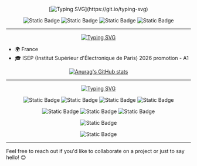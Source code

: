 
<!-- TITLE -->
<div align="center">

[![Typing SVG](https://readme-typing-svg.demolab.com?font=&size=30&duration=2500&pause=5000&color=8BCEFF&background=FDE0FF00&center=true&vCenter=true&width=600&lines=(+%E2%80%A2%CC%80+%CF%89+%E2%80%A2%CC%81+)%E2%9C%A7+Hi+here+is+RunRanRua+!)](https://git.io/typing-svg)
</div>
<!-- --------------------------------------------------------------------------------------------------------------------------------------------------------- -->

<!-- Contacts -->
<div align= "center">
  
  ![Static Badge](https://img.shields.io/badge/LinkedIn-blue?style=for-the-badge&logo=LinkedIn&link=https%3A%2F%2Fwww.linkedin.com%2Fin%2Fparkirowang%2F)
  ![Static Badge](https://img.shields.io/badge/LeetCode-f7ffcc?style=for-the-badge&logo=LeetCode&link=https%3A%2F%2Fleetcode.com%2Fu%2FRunRanRua%2F)
  ![Static Badge](https://img.shields.io/badge/RunRanRua.hlw%40protonmail.com-96a6ff?style=for-the-badge&logo=protonmail)
  ![Static Badge](https://img.shields.io/badge/Twitter-242424?style=for-the-badge&logo=X)
</div>

---
<!-- --------------------------------------------------------------------------------------------------------------------------------------------------------- -->

<!-- Content : About Me -->
<div align="center">
  
  <!-- Title : About Me -->
  [![Typing SVG](https://readme-typing-svg.demolab.com?font=Novecento&weight=30&size=30&duration=2000&pause=5000&color=FFE360&background=FDE0FF00&center=true&vCenter=true&repeat=false&width=500&lines=ABOUT+ME)](https://git.io/typing-svg)

</div>

- 🌍 France
- 🎓 ISEP (Institut Supérieur d'Électronique de Paris) 2026 promotion - A1

<div align="center">
  
  [![Anurag's GitHub stats](https://github-readme-stats.vercel.app/api?username=RunRanRua&show_icons=true&theme=tokyonight)](https://github.com/anuraghazra/github-readme-stats)
</div>

---
<!-- --------------------------------------------------------------------------------------------------------------------------------------------------------- -->

<!-- Content : Technologies -->
<div align="center">
  
  <!-- Title : Technologies -->
  [![Typing SVG](https://readme-typing-svg.demolab.com?font=Novecento&weight=30&size=30&duration=2000&pause=5000&color=FFE360&background=FDE0FF00&center=true&vCenter=true&repeat=false&width=500&lines=Technologies)](https://git.io/typing-svg)
  <br>
  
  <!-- Languages| Backend -->
  ![Static Badge](https://img.shields.io/badge/JAVA-F0EAD6?style=for-the-badge)
  ![Static Badge](https://img.shields.io/badge/Python-F0EAD6?style=for-the-badge&logo=python)
  ![Static Badge](https://img.shields.io/badge/C%2B%2B-F0EAD6?style=for-the-badge&logo=C%2B%2B)
  ![Static Badge](https://img.shields.io/badge/PHP-F0EAD6?style=for-the-badge&logo=php)
  <br>
  
  <!-- Languages| Front -->
  ![Static Badge](https://img.shields.io/badge/HTML5-F0EAD6?style=for-the-badge&logo=HTML5)
  ![Static Badge](https://img.shields.io/badge/CSS3-F0EAD6?style=for-the-badge&logo=CSS3&logoColor=orange)
  ![Static Badge](https://img.shields.io/badge/Javascript-F0EAD6?style=for-the-badge&logo=javascript)
  <br>
  
  <!-- Languages| Web3 -->  
  ![Static Badge](https://img.shields.io/badge/Solidity-F0EAD6?style=for-the-badge&logo=Solidity&logoColor=blue)
  <br>

  <!-- Technologies -->
  ![Static Badge](https://img.shields.io/badge/MySQL-E0F7FA?style=for-the-badge&logo=MySQL)
</div>

---
<!-- --------------------------------------------------------------------------------------------------------------------------------------------------------- -->
Feel free to reach out if you'd like to collaborate on a project or just to say hello! 😊


<!---
https://shields.io/badges/static-badge         =   to add badge
[![Ashutosh's github activity graph](https://github-readme-activity-graph.vercel.app/graph?username=RunRanRua&theme=dracula)](https://github.com/ashutosh00710/github-readme-activity-graph)       =  visualise contribution graph


RunRanRua/RunRanRua is a ✨ special ✨ repository because its `README.md` (this file) appears on your GitHub profile.
You can click the Preview link to take a look at your changes.
--->

